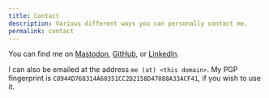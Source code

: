 ```yaml
---
title: Contact
description: Various different ways you can personally contact me.
permalink: contact
---
```


You can find me on
<a rel="me" aria-label="Mastodon account" href="https://types.pl/@jw">Mastodon</a>,
<a rel="me" aria-label="GitHub account" href="https://github.com/jacobjwalters">GitHub</a>, or
<a rel="me" aria-label="LinkedIn account" href="https://linkedin.com/in/jacobjwalters">LinkedIn</a>.

I can also be emailed at the address
`me (at) <this domain>`.
My PGP fingerprint is `C8944D768314A60351CC2D2158D47088A33ACF41`, if you wish to use it.
